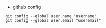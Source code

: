 - github config
```
git config --global user.name "username"
git config --global user.email "useremail"
```